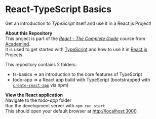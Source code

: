 # React-TypeScript Basics

Get an introduction to _TypeScript_ itself and use it in a React.js Project!

**About this Repository**<br />
This project is part of the _[React - The Complete Guide](https://www.udemy.com/course/react-the-complete-guide-incl-redux/)_ course from [Academind](https://academind.com).<br />
It is used to get started with [TypeScript](https://www.typescriptlang.org/) and how to use it in [React.js](https://react.dev/) Projects.

This repository contains 2 folders:

- ts-basics => an introduction to the core features of TypeScript
- todo-app => a React app build with TypeScript (bootstrapped with [`create-react-app`](https://create-react-app.dev/) via npm)

**View the React application**<br />
Navigate to the _todo-app_ folder<br />
Run the development server with `npm run start`<br />
This should open your default browser at [http://localhost:3000](http://localhost:3000).
